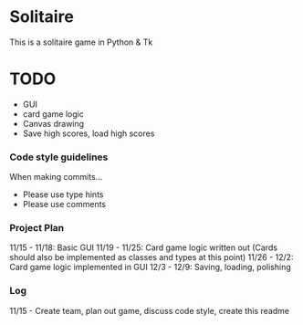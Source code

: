 # Solitaire
This is a solitaire game in Python & Tk

# TODO
- GUI
- card game logic
- Canvas drawing
- Save high scores, load high scores

### Code style guidelines
When making commits...

- Please use type hints
- Please use comments

### Project Plan
11/15 - 11/18: Basic GUI
11/19 - 11/25: Card game logic written out (Cards should also be implemented as classes and types at this point)
11/26 - 12/2:  Card game logic implemented in GUI
12/3 - 12/9:   Saving, loading, polishing

### Log
11/15 - Create team, plan out game, discuss code style, create this readme
